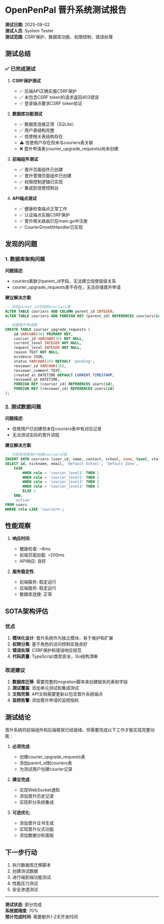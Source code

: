# OpenPenPal 晋升系统测试报告

**测试日期**: 2025-08-02  
**测试人员**: System Tester  
**测试范围**: CSRF保护、数据库功能、权限控制、错误处理

## 测试总结

### ✅ 已完成测试

1. **CSRF保护测试**
   - ✅ 后端API正确实施CSRF保护
   - ✅ 未包含CSRF token的请求返回403错误
   - ✅ 登录端点要求CSRF token验证

2. **数据库功能测试**
   - ✅ 数据库连接正常（SQLite）
   - ✅ 用户表结构完整
   - ✅ 信使相关表结构存在
   - ⚠️ 信使用户存在但未与couriers表关联
   - ❌ 晋升申请表(courier_upgrade_requests)尚未创建

3. **前端组件测试**
   - ✅ 晋升页面组件已创建
   - ✅ 晋升管理页面组件已创建
   - ✅ 权限控制逻辑已实现
   - ✅ 集成到信使控制台

4. **API端点测试**
   - ✅ 健康检查端点正常工作
   - ✅ 认证端点实施CSRF保护
   - ✅ 晋升相关路由已在main.go中注册
   - ✅ CourierGrowthHandler已实现

## 发现的问题

### 1. 数据库架构问题

**问题描述**: 
- couriers表缺少parent_id字段，无法建立信使层级关系
- courier_upgrade_requests表不存在，无法存储晋升申请

**建议解决方案**:
```sql
-- 添加parent_id字段到couriers表
ALTER TABLE couriers ADD COLUMN parent_id INTEGER;
ALTER TABLE couriers ADD FOREIGN KEY (parent_id) REFERENCES couriers(id);

-- 创建晋升申请表
CREATE TABLE courier_upgrade_requests (
    id VARCHAR(36) PRIMARY KEY,
    courier_id VARCHAR(36) NOT NULL,
    current_level INTEGER NOT NULL,
    request_level INTEGER NOT NULL,
    reason TEXT NOT NULL,
    evidence JSON,
    status VARCHAR(20) DEFAULT 'pending',
    reviewer_id VARCHAR(36),
    reviewer_comment TEXT,
    created_at DATETIME DEFAULT CURRENT_TIMESTAMP,
    reviewed_at DATETIME,
    FOREIGN KEY (courier_id) REFERENCES users(id),
    FOREIGN KEY (reviewer_id) REFERENCES users(id)
);
```

### 2. 测试数据问题

**问题描述**:
- 信使用户已创建但未在couriers表中有对应记录
- 无法测试实际的晋升流程

**建议解决方案**:
```sql
-- 为现有信使用户创建courier记录
INSERT INTO couriers (user_id, name, contact, school, zone, level, status)
SELECT id, nickname, email, 'Default School', 'Default Zone', 
    CASE 
        WHEN role = 'courier_level1' THEN 1
        WHEN role = 'courier_level2' THEN 2
        WHEN role = 'courier_level3' THEN 3
        WHEN role = 'courier_level4' THEN 4
        ELSE 1
    END,
    'active'
FROM users 
WHERE role LIKE 'courier%';
```

## 性能观察

1. **响应时间**:
   - 健康检查: ~8ms
   - 前端页面加载: ~200ms
   - API响应: 良好

2. **服务稳定性**:
   - 前端服务: 稳定运行
   - 后端服务: 稳定运行
   - 数据库连接: 正常

## SOTA架构评估

### 优点

1. **模块化设计**: 晋升系统作为独立模块，易于维护和扩展
2. **权限分离**: 基于角色的访问控制实施良好
3. **错误处理**: CSRF保护和错误响应规范
4. **代码质量**: TypeScript类型安全，Go结构清晰

### 改进建议

1. **数据库迁移**: 需要完整的migration脚本来创建缺失的表和字段
2. **测试覆盖**: 添加单元测试和集成测试
3. **文档完善**: API文档需要更新以包含晋升系统端点
4. **监控告警**: 添加晋升申请的监控指标

## 测试结论

晋升系统的前端组件和后端框架已经就绪，但需要完成以下工作才能实现完整功能：

1. **必须完成**:
   - 创建courier_upgrade_requests表
   - 添加parent_id到couriers表
   - 为测试用户创建courier记录

2. **建议完成**:
   - 实现WebSocket通知
   - 添加晋升历史记录
   - 实现积分系统集成

3. **可选优化**:
   - 添加晋升证书生成
   - 实现晋升仪式功能
   - 添加数据分析面板

## 下一步行动

1. 执行数据库迁移脚本
2. 创建测试数据
3. 进行端到端功能测试
4. 性能压力测试
5. 安全渗透测试

---

**测试状态**: 部分完成  
**系统就绪度**: 70%  
**预计完成时间**: 需要额外1-2天开发时间